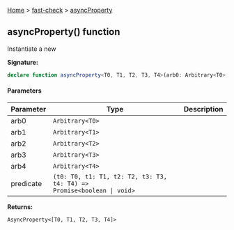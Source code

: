 [Home](/) &gt; [fast-check](../fast-check.md) &gt; [asyncProperty](asyncProperty_4.md)

## asyncProperty() function

Instantiate a new 

<b>Signature:</b>

```typescript
declare function asyncProperty<T0, T1, T2, T3, T4>(arb0: Arbitrary<T0>, arb1: Arbitrary<T1>, arb2: Arbitrary<T2>, arb3: Arbitrary<T3>, arb4: Arbitrary<T4>, predicate: (t0: T0, t1: T1, t2: T2, t3: T3, t4: T4) => Promise<boolean | void>): AsyncProperty<[T0, T1, T2, T3, T4]>;
```

#### Parameters

|  Parameter | Type | Description |
|  --- | --- | --- |
|  arb0 | <code>Arbitrary&lt;T0&gt;</code> |  |
|  arb1 | <code>Arbitrary&lt;T1&gt;</code> |  |
|  arb2 | <code>Arbitrary&lt;T2&gt;</code> |  |
|  arb3 | <code>Arbitrary&lt;T3&gt;</code> |  |
|  arb4 | <code>Arbitrary&lt;T4&gt;</code> |  |
|  predicate | <code>(t0: T0, t1: T1, t2: T2, t3: T3, t4: T4) =&gt; Promise&lt;boolean &#124; void&gt;</code> |  |

<b>Returns:</b>

`AsyncProperty<[T0, T1, T2, T3, T4]>`

